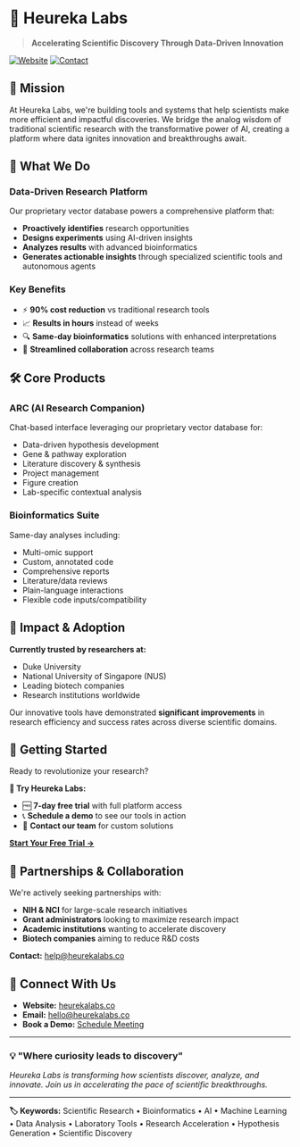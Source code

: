 # 🔬 Heureka Labs

> **Accelerating Scientific Discovery Through Data-Driven Innovation**

[![Website](https://img.shields.io/badge/Website-heurekalabs.co-blue?style=flat-square)](https://www.heurekalabs.co)
[![Contact](https://img.shields.io/badge/Contact-help%40heurekalabs.co-green?style=flat-square)](mailto:help@heurekalabs.co)

## 🧬 Mission

At Heureka Labs, we're building tools and systems that help scientists make more efficient and impactful discoveries. We bridge the analog wisdom of traditional scientific research with the transformative power of AI, creating a platform where data ignites innovation and breakthroughs await.

## 🚀 What We Do

### **Data-Driven Research Platform**
Our proprietary vector database powers a comprehensive platform that:
- **Proactively identifies** research opportunities
- **Designs experiments** using AI-driven insights  
- **Analyzes results** with advanced bioinformatics
- **Generates actionable insights** through specialized scientific tools and autonomous agents

### **Key Benefits**
- ⚡ **90% cost reduction** vs traditional research tools
- 📈 **Results in hours** instead of weeks
- 🔍 **Same-day bioinformatics** solutions with enhanced interpretations
- 🤝 **Streamlined collaboration** across research teams

## 🛠️ Core Products

### **ARC (AI Research Companion)**
Chat-based interface leveraging our proprietary vector database for:
- Data-driven hypothesis development
- Gene & pathway exploration
- Literature discovery & synthesis
- Project management
- Figure creation
- Lab-specific contextual analysis

### **Bioinformatics Suite**
Same-day analyses including:
- Multi-omic support
- Custom, annotated code
- Comprehensive reports
- Literature/data reviews
- Plain-language interactions
- Flexible code inputs/compatibility

## 🏢 Impact & Adoption

**Currently trusted by researchers at:**
- Duke University
- National University of Singapore (NUS)
- Leading biotech companies
- Research institutions worldwide

Our innovative tools have demonstrated **significant improvements** in research efficiency and success rates across diverse scientific domains.

## 🌟 Getting Started

Ready to revolutionize your research? 

**🎯 Try Heureka Labs:**
- 🆓 **7-day free trial** with full platform access
- 📞 **Schedule a demo** to see our tools in action
- 💬 **Contact our team** for custom solutions

[**Start Your Free Trial →**](https://www.heurekalabs.co/)

## 🤝 Partnerships & Collaboration

We're actively seeking partnerships with:
- **NIH & NCI** for large-scale research initiatives
- **Grant administrators** looking to maximize research impact
- **Academic institutions** wanting to accelerate discovery
- **Biotech companies** aiming to reduce R&D costs

**Contact:** [help@heurekalabs.co](mailto:help@heurekalabs.co)

## 🔗 Connect With Us

- **Website:** [heurekalabs.co](https://www.heurekalabs.co)
- **Email:** [hello@heurekalabs.co](mailto:help@heurekalabs.co)
- **Book a Demo:** [Schedule Meeting](https://calendar.google.com/calendar/u/0/appointments/schedules/AcZssZ2FtjutR0muWt5My1776JJnw9m9GDCOiINGbI-wLwrwVJTDqU3KWmUq8XufrfKgGAfAfncZa0gG)

---

### 💡 "Where curiosity leads to discovery"

*Heureka Labs is transforming how scientists discover, analyze, and innovate. Join us in accelerating the pace of scientific breakthroughs.*

---

**🏷️ Keywords:** Scientific Research • Bioinformatics • AI • Machine Learning • Data Analysis • Laboratory Tools • Research Acceleration • Hypothesis Generation • Scientific Discovery
